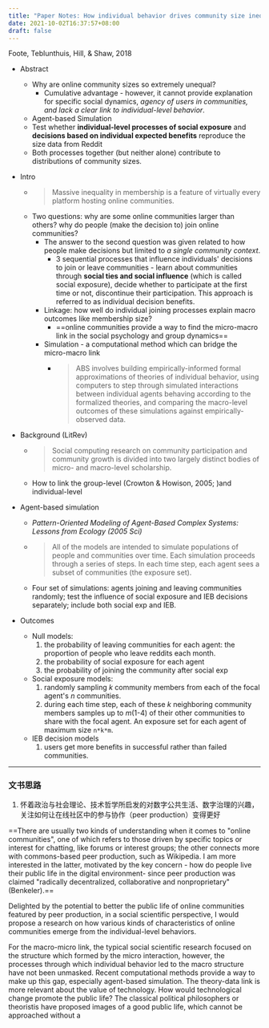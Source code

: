 ```yaml
---
title: "Paper Notes: How individual behavior drives community size inequality"
date: 2021-10-02T16:37:57+08:00
draft: false
---
```


Foote, Teblunthuis, Hill, & Shaw, 2018

- Abstract 
	- Why are online community sizes so extremely unequal?
		- Cumulative advantage - however, it cannot provide explanation for specific social dynamics, _agency of users in communities, and lack a clear link to individual-level behavior_. 
	- Agent-based Simulation
	- Test whether **individual-level processes of social exposure** and **decisions based on individual expected benefits** reproduce the size data from Reddit
	- Both processes together (but neither alone) contribute to distributions of community sizes.

- Intro
	- >Massive inequality in membership is a feature of virtually every platform hosting online communities.
	- Two questions: why are some online communities larger than others? why do people (make the decision to) join online communities?
		- The answer to the second question was given related to how people make decisions but limited to _a single community context_.
			- 3 sequential processes that influence individuals' decisions to join or leave communities - learn about communities through **social ties and social influence** (which is called social exposure), decide whether to participate at the first time or not, discontinue their participation. This approach is referred to as individual decision benefits.
		- Linkage: how well do individual joining processes explain macro outcomes like membership size?
			- ==online communities provide a way to find the micro-macro link in the social psychology and group dynamics==
		- Simulation - a computational method which can bridge the micro-macro link 
			- >ABS involves building empirically-informed formal approximations of theories of individual behavior, using computers to step through simulated interactions between individual agents behaving according to the formalized theories, and comparing the macro-level outcomes of these simulations against empirically-observed data.
- Background (LitRev)
	- >Social computing research on community participation and community growth is divided into two largely distinct bodies of micro- and macro-level scholarship.
	- How to link the group-level (Crowton & Howison, 2005; )and individual-level
- Agent-based simulation
	- *Pattern-Oriented Modeling of Agent-Based Complex Systems: Lessons from Ecology (2005 Sci)*
	- >All of the models are intended to simulate populations of people and communities over time. Each simulation proceeds through a series of steps. In each time step, each agent sees a subset of communities (the exposure set).
	- Four set of simulations: agents joining and leaving communities randomly; test the influence of social exposure and IEB decisions separately; include both social exp and IEB.
- Outcomes
	- Null models: 
		1. the probability of leaving communities for each agent: the proportion of people who leave reddits each month.
		2. the probability of social exposure for each agent
		3. the probability of joining the community after social exp
	- Social exposure models:
		1. randomly sampling *k* community members from each of the focal agent's *n* communities. 
		2. during each time step, each of these *k* neighboring community members samples up to *m*(1-4) of their other communities to share with the focal agent. An exposure set for each agent of maximum size `n*k*m`.
	- IEB decision models
		1. users get more benefits in successful rather than failed communities. 
--------
### 文书思路
1. 怀着政治与社会理论、技术哲学所启发的对数字公共生活、数字治理的兴趣，关注如何让在线社区中的参与协作（peer production）变得更好

==There are usually two kinds of understanding when it comes to "online communities", one of which refers to those driven by specific topics or interest for chatting, like forums or interest groups; the other connects more with commons-based peer production, such as Wikipedia. I am more interested in the latter, motivated by the key concern - how do people live their public life in the digital environment- since peer production was claimed "radically decentralized, collaborative and nonproprietary" (Benkeler).==

Delighted by the potential to better the public life of online communities featured by peer production, in a social scientific perspective, I would propose a research on how various kinds of characteristics of online communities emerge from the individual-level behaviors. 

For the macro-micro link, the typical social scientific research focused on the structure which formed by the micro interaction, however, the processes through which individual behavior led to the macro structure have not been unmasked. Recent computational methods provide a way to make up this gap, especially agent-based simulation. The theory-data link is more relevant about the value of technology. How would technological change promote the public life? The classical political philosophers or theoristis have proposed images of a good public life, which cannot be approached without a 

